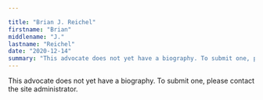 ```yaml
---

title: "Brian J. Reichel"
firstname: "Brian"
middlename: "J."
lastname: "Reichel"
date: "2020-12-14"
summary: "This advocate does not yet have a biography. To submit one, please contact the site administrator."
---
```

This advocate does not yet have a biography. To submit one, please contact the site administrator.


